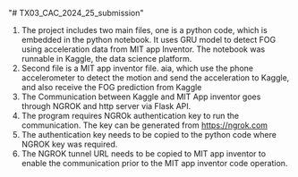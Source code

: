"# TX03_CAC_2024_25_submission" 


1. The project includes two main files, one is a python code, which is embedded in the python notebook.  It uses GRU model to detect FOG using acceleration data from MIT app Inventor. The notebook was runnable in Kaggle, the data science platform.
2. Second file is a MIT app inventor file. aia, which use the phone accelerometer to detect the motion and send the acceleration to Kaggle, and also receive the FOG prediction from Kaggle
3. The Communication between Kaggle and MIT App inventor goes through NGROK and http server via Flask API.
4. The program requires NGROk authentication key to run the communication. The key can be generated from https://ngrok.com
5. The authentication key needs to be copied to the python code where NGROK key was required.
6. The NGROK tunnel URL needs to be copied to MIT app inventor to enable the communication prior to the MIT app inventor code operation.